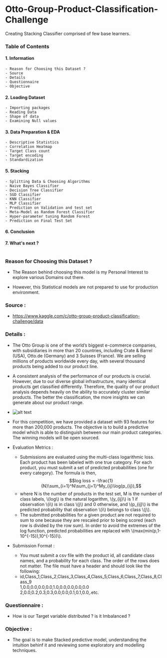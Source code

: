 # Otto-Group-Product-Classification-Challenge

Creating Stacking Classifier comprised of few base learners.

### Table of Contents

#### 1. **Information**
    - Reason for Choosing this Dataset ?
    - Source
    - Details
    - Questionnaire
    - Objective

#### 2. **Loading Dataset**
    - Importing packages
    - Reading Data
    - Shape of data
    - Examining Null values

#### 3. **Data Preparation & EDA**
    - Descriptive Statistics
    - Correlation Heatmap
    - Target Class count
    - Target encoding
    - Standardization

#### 5. **Stacking**
    - Splitting Data & Choosing Algorithms
    - Naive Bayes Classifier
    - Decision Tree Classifier
    - SGD Classifier
    - KNN Classifier
    - MLP Classifier
    - Prediction on Validation and test set
    - Meta-Model as Random Forest Classifier
    - Hyper-parameter tuning Random Forest
    - Prediction on Final Test Set

#### 6. **Conclusion**

#### 7. **What's next ?**<br><br>


### Reason for Choosing this Dataset ?

- The Reason behind choosing this model is my Personal Interest to explore various Domains out there.


- However, this Statistical models are not prepared to use for production environment.


### Source :

- https://www.kaggle.com/c/otto-group-product-classification-challenge/data


### Details :

- The Otto Group is one of the world’s biggest e-commerce companies, with subsidiaries in more than 20 countries, including Crate & Barrel (USA), Otto.de (Germany) and 3 Suisses (France). We are selling millions of products worldwide every day, with several thousand products being added to our product line.


- A consistent analysis of the performance of our products is crucial. However, due to our diverse global infrastructure, many identical products get classified differently. Therefore, the quality of our product analysis depends heavily on the ability to accurately cluster similar products. The better the classification, the more insights we can generate about our product range.


- ![alt text](https://storage.googleapis.com/kaggle-competitions/kaggle/4280/media/Grafik.jpg)


- For this competition, we have provided a dataset with 93 features for more than 200,000 products. The objective is to build a predictive model which is able to distinguish between our main product categories. The winning models will be open sourced.


- Evaluation Metrics :

    - Submissions are evaluated using the multi-class logarithmic loss. Each product has been labeled with one true category. For each product, you must submit a set of predicted probabilities (one for every category). The formula is then,
$$log loss = -\frac{1}{N}\sum_{i=1}^N\sum_{j=1}^My_{ij}\log(p_{ij}),$$
    - where N is the number of products in the test set, M is the number of class labels, \\(log\\) is the natural logarithm, \\(y_{ij}\\) is 1 if observation \\(i\\) is in class \\(j\\) and 0 otherwise, and \\(p_{ij}\\) is the predicted probability that observation \\(i\\) belongs to class \\(j\\).
    - The submitted probabilities for a given product are not required to sum to one because they are rescaled prior to being scored (each row is divided by the row sum). In order to avoid the extremes of the log function, predicted probabilities are replaced with \\(max(min(p,1-10^{-15}),10^{-15})\\).


- Submission Format :
    - You must submit a csv file with the product id, all candidate class names, and a probability for each class. The order of the rows does not matter. The file must have a header and should look like the following:
    - id,Class_1,Class_2,Class_3,Class_4,Class_5,Class_6,Class_7,Class_8,Class_9<br>
      1,0.0,0.0,0.0,0.0,1.0,0.0,0.0,0.0,0.0<br>
      2,0.0,0.2,0.3,0.3,0.0,0.0,0.1,0.1,0.0,.etc.<br>
      
      
### Questionnaire :

- How is our Target variable distributed ? is it Imbalanced ?

### Objective :

- The goal is to make Stacked predictive model, understanding the intuition behinf it and reviewing some exploratory and modelling techniques.
